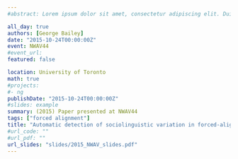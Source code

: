 ```yaml
---
#abstract: Lorem ipsum dolor sit amet, consectetur adipiscing elit. Duis posuere tellusac convallis placerat. Proin tincidunt magna sed ex sollicitudin condimentum. Sed ac faucibus dolor, scelerisque sollicitudin nisi. Cras purus urna, suscipit quis sapien eu, pulvinar tempor diam.

all_day: true
authors: [George Bailey]
date: "2015-10-24T00:00:00Z"
event: NWAV44
#event_url: 
featured: false

location: University of Toronto
math: true
#projects:
#- ng
publishDate: "2015-10-24T00:00:00Z"
#slides: example
summary: (2015) Paper presented at NWAV44
tags: ["forced alignment"]
title: "Automatic detection of sociolinguistic variation in forced-alignment"
#url_code: ""
#url_pdf: ""
url_slides: "slides/2015_NWAV_slides.pdf"
---
```

